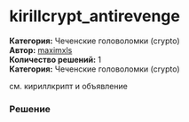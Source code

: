 # kirillcrypt_antirevenge
**Категория:** Чеченские головоломки (crypto)\
**Автор:** [maximxls](https://t.me/maximxlss)\
**Количество решений:** 1\
**Категория:** Чеченские головоломки (crypto)

см. кириллкрипт и объявление

### Решение
